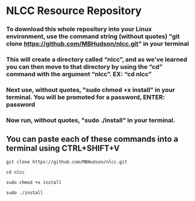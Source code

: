# NLCC Resource Repository 
### To download this whole repository into your Linux environment, use the command string (without quotes) "git clone https://github.com/MBHudson/nlcc.git" in your terminal
### This will create a directory called “nlcc”, and as we’ve learned you can then move to that directory by using the “cd” command with the argument “nlcc”. EX: “cd nlcc”
### Next use, without quotes, "sudo chmod +x install" in your terminal. You will be promoted for a password, ENTER: password 
### Now run, without quotes, "sudo ./install" in your terminal.
## You can paste each of these commands into a terminal using CTRL+SHIFT+V
```shell
git clone https://github.com/MBHudson/nlcc.git
```
```shell
cd nlcc
```
```shell
sudo chmod +x install
```
```shell
sudo ./install
```
